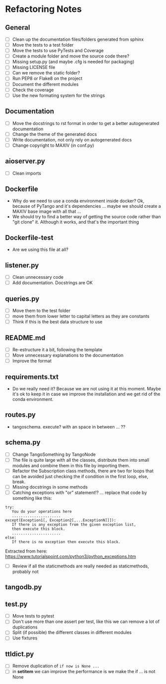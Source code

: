 # Refactoring Notes

## General

- [ ] Clean up the documentation files/folders generated from sphinx
- [ ] Move the tests to a test folder
- [ ] Move the tests to use PyTests and Coverage
- [ ] Create a module folder and move the source code there?
- [ ] Missing setup.py (and maybe .cfg is needed for packaging)
- [ ] Missing LICENSE file
- [ ] Can we remove the static folder?
- [ ] Run PEP8 or Flake8 on the project
- [ ] Document the different modules
- [ ] Check the coverage
- [ ] Use the new formating system for the strings

## Documentation

- [ ] Move the docstrings to rst format in order to get a better autogenerated documentation
- [ ] Change the theme of the generated docs
- [ ] Write documentation, not only rely on autogenerated docs
- [ ] Change copyright to MAXIV (in conf.py)

## aioserver.py

- [ ] Clean imports

## Dockerfile

- Why do we need to use a conda environment inside docker? Ok, because of PyTango and it's dependencies ... maybe we should create a MAXIV base image with all that ...
- We should try to find a better way of getting the source code rather than "git clone" it. Although it works, and that's the important thing

## Dockerfile-test

- Are we using this file at all?

## listener.py

- [ ] Clean unnecessary code
- [ ] Add documentation. Docstrings are OK

## queries.py

- [ ] Move them to the test folder
- [ ] move them from lower letter to capital letters as they are constants
- [ ] Think if this is the best data structure to use

## README.md

- [ ] Re-estructure it a bit, following the template
- [ ] Move unnecessary explanations to the documentation
- [ ] Improve the format

## requirements.txt

- Do we really need it? Because we are not using it at this moment. Maybe it's ok to keep it in case we improve the installation and we get rid of the conda environment.

## routes.py

- tangoschema. execute? with an space in between ... ??

## schema.py

- [ ] Change TangoSomething by TangoNode
- [ ] The file is quite large with all the classes, distribute them into small modules and combine them in this file by importing them.
- [ ] Refactor the Subscription class methods, there are two for loops that can be avoided just checking the if condition in the first loop, else, break.
- [ ] Missing docstrings in some methods
- [ ] Catching exceptions with "or" statement!? ... replace that code by something like this:

```
try:
   You do your operations here
   ......................
except(Exception1[, Exception2[,...ExceptionN]]]):
   If there is any exception from the given exception list, 
   then execute this block.
   ......................
else:
   If there is no exception then execute this block.
```

Extracted from here:
https://www.tutorialspoint.com/python3/python_exceptions.htm

- [ ] Review if all the staticmethods are really needed as staticmethods, probably not

## tangodb.py

## test.py

- [ ] Move tests to pytest
- [ ] Don't use more than one assert per test, like this we can remove a lot of duplications
- [ ] Split (if possible) the different classes in different modules
- [ ] Use fixtures

## ttldict.py

- [ ] Remove duplication of ```if now is None ...```
- [ ] in __setitem__ we can improve the performance is we make the if ... is not None